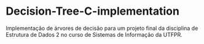 # Decision-Tree-C-implementation
Implementação de árvores de decisão para um projeto final da disciplina de Estrutura de Dados 2 no curso de Sistemas de Informação da UTFPR.
